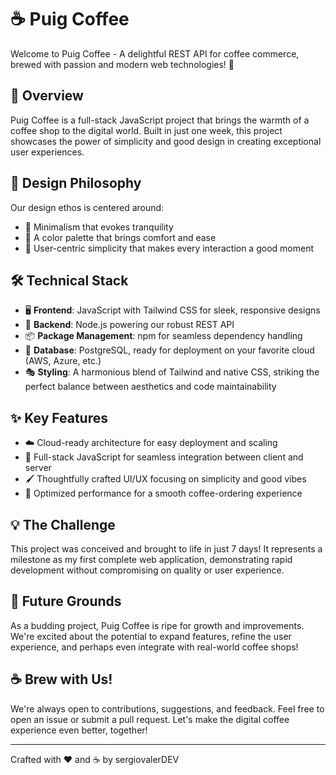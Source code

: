 # ☕ Puig Coffee

Welcome to Puig Coffee - A delightful REST API for coffee commerce, brewed with passion and modern web technologies! 🚀

## 🌟 Overview

Puig Coffee is a full-stack JavaScript project that brings the warmth of a coffee shop to the digital world. Built in just one week, this project showcases the power of simplicity and good design in creating exceptional user experiences.

## 🎨 Design Philosophy

Our design ethos is centered around:
- 🍃 Minimalism that evokes tranquility
- 🎨 A color palette that brings comfort and ease
- 👥 User-centric simplicity that makes every interaction a good moment

## 🛠 Technical Stack

- 🖥 **Frontend**: JavaScript with Tailwind CSS for sleek, responsive designs
- 🔧 **Backend**: Node.js powering our robust REST API
- 📦 **Package Management**: npm for seamless dependency handling
- 💾 **Database**: PostgreSQL, ready for deployment on your favorite cloud (AWS, Azure, etc.)
- 🎭 **Styling**: A harmonious blend of Tailwind and native CSS, striking the perfect balance between aesthetics and code maintainability

## ✨ Key Features

- ☁️ Cloud-ready architecture for easy deployment and scaling
- 🔄 Full-stack JavaScript for seamless integration between client and server
- 🖌 Thoughtfully crafted UI/UX focusing on simplicity and good vibes
- 🚀 Optimized performance for a smooth coffee-ordering experience

## 💡 The Challenge

This project was conceived and brought to life in just 7 days! It represents a milestone as my first complete web application, demonstrating rapid development without compromising on quality or user experience.

## 🌱 Future Grounds

As a budding project, Puig Coffee is ripe for growth and improvements. We're excited about the potential to expand features, refine the user experience, and perhaps even integrate with real-world coffee shops!

## ☕ Brew with Us!

We're always open to contributions, suggestions, and feedback. Feel free to open an issue or submit a pull request. Let's make the digital coffee experience even better, together!

---

Crafted with ❤️ and ☕ by sergiovalerDEV
